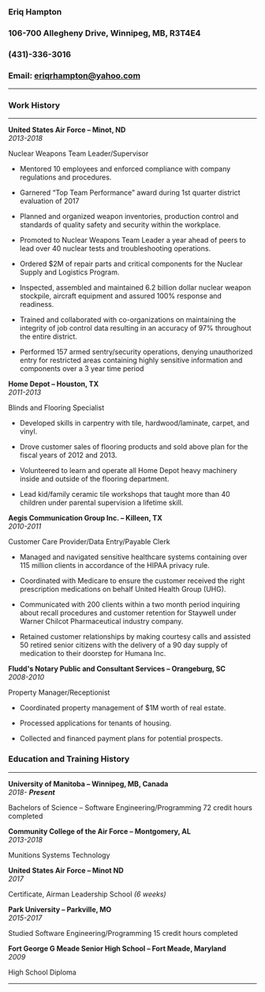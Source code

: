 
### Eriq Hampton

### 106-700 Allegheny Drive, Winnipeg, MB, R3T4E4
### (431)-336-3016
### Email: eriqrhampton@yahoo.com

----


### Work History 
----
**United States Air Force – Minot, ND**    
*2013-2018* 

Nuclear Weapons Team Leader/Supervisor
* Mentored 10 employees and enforced compliance with company regulations and procedures.

*	Garnered “Top Team Performance” award during 1st quarter district evaluation of 2017

*	Planned and organized weapon inventories, production control and standards of quality safety and security within the workplace.

*	Promoted to Nuclear Weapons Team Leader a year ahead of peers to lead over 40 nuclear tests and troubleshooting operations.

*	Ordered $2M of repair parts and critical components for the Nuclear Supply and Logistics Program.

*	Inspected, assembled and maintained 6.2 billion dollar nuclear weapon stockpile, aircraft equipment and assured 100% response and readiness.

*	Trained and collaborated with co-organizations on maintaining the integrity of job control data resulting in an accuracy of 97% throughout the entire district.

*	Performed 157 armed sentry/security operations, denying unauthorized entry for restricted areas containing highly sensitive information and components over a 3 year time period
 
**Home Depot – Houston, TX**    
*2011-2013*

Blinds and Flooring Specialist
*	Developed skills in carpentry with tile, hardwood/laminate, carpet, and vinyl.

*	Drove customer sales of flooring products and sold above plan for the fiscal years of 2012 and 2013.

*	Volunteered to learn and operate all Home Depot heavy machinery inside and outside of the flooring department.

*	Lead kid/family ceramic tile workshops that taught more than 40 children under parental supervision a lifetime skill.  



**Aegis Communication Group Inc. – Killeen, TX**            
*2010-2011*

Customer Care Provider/Data Entry/Payable Clerk
*	Managed and navigated sensitive healthcare systems containing over 115 million clients in accordance of the HIPAA privacy rule.

*	Coordinated with Medicare to ensure the customer received the right prescription medications on behalf United Health Group (UHG).

*	Communicated with 200 clients within a two month period inquiring about recall procedures and customer retention for Staywell under Warner Chilcot Pharmaceutical industry company.

*	Retained customer relationships by making courtesy calls and assisted 50 retired senior citizens with the delivery of a 90 day supply of medication to their doorstep for Humana Inc.

**Fludd's Notary Public and Consultant Services – Orangeburg, SC**                                            
*2008-2010*

Property Manager/Receptionist
*	Coordinated property management of $1M worth of real estate.

*	Processed applications for tenants of housing.

*	Collected and financed payment plans for potential prospects.


### Education and Training History
----
**University of Manitoba – Winnipeg, MB, Canada**						  
*2018- **Present***

Bachelors of Science – Software Engineering/Programming
72 credit hours completed

**Community College of the Air Force – Montgomery, AL**					   
*2013-2018*

Munitions Systems Technology

**United States Air Force – Minot ND**						                        
*2017*

Certificate, Airman Leadership School *(6 weeks)*					  

**Park University – Parkville, MO**								  
*2015-2017*       

Studied Software Engineering/Programming
15 credit hours completed



**Fort George G Meade Senior High School – Fort Meade, Maryland** 		             
*2009*

High School Diploma

----
